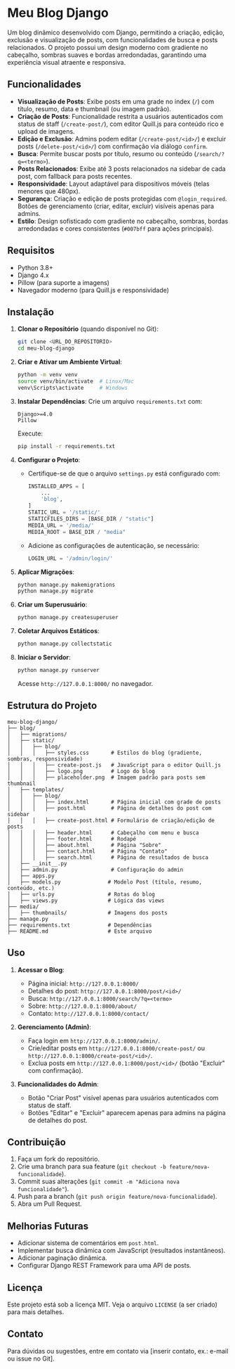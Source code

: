 # Meu Blog Django

Um blog dinâmico desenvolvido com Django, permitindo a criação, edição, exclusão e visualização de posts, com funcionalidades de busca e posts relacionados. O projeto possui um design moderno com gradiente no cabeçalho, sombras suaves e bordas arredondadas, garantindo uma experiência visual atraente e responsiva.

## Funcionalidades

- **Visualização de Posts**: Exibe posts em uma grade no index (`/`) com título, resumo, data e thumbnail (ou imagem padrão).
- **Criação de Posts**: Funcionalidade restrita a usuários autenticados com status de staff (`/create-post/`), com editor Quill.js para conteúdo rico e upload de imagens.
- **Edição e Exclusão**: Admins podem editar (`/create-post/<id>/`) e excluir posts (`/delete-post/<id>/`) com confirmação via diálogo `confirm`.
- **Busca**: Permite buscar posts por título, resumo ou conteúdo (`/search/?q=<termo>`).
- **Posts Relacionados**: Exibe até 3 posts relacionados na sidebar de cada post, com fallback para posts recentes.
- **Responsividade**: Layout adaptável para dispositivos móveis (telas menores que 480px).
- **Segurança**: Criação e edição de posts protegidas com `@login_required`. Botões de gerenciamento (criar, editar, excluir) visíveis apenas para admins.
- **Estilo**: Design sofisticado com gradiente no cabeçalho, sombras, bordas arredondadas e cores consistentes (`#007bff` para ações principais).

## Requisitos

- Python 3.8+
- Django 4.x
- Pillow (para suporte a imagens)
- Navegador moderno (para Quill.js e responsividade)

## Instalação

1. **Clonar o Repositório** (quando disponível no Git):
   ```bash
   git clone <URL_DO_REPOSITORIO>
   cd meu-blog-django
   ```

2. **Criar e Ativar um Ambiente Virtual**:
   ```bash
   python -m venv venv
   source venv/bin/activate  # Linux/Mac
   venv\Scripts\activate     # Windows
   ```

3. **Instalar Dependências**:
   Crie um arquivo `requirements.txt` com:
   ```
   Django>=4.0
   Pillow
   ```
   Execute:
   ```bash
   pip install -r requirements.txt
   ```

4. **Configurar o Projeto**:
   - Certifique-se de que o arquivo `settings.py` está configurado com:
     ```python
     INSTALLED_APPS = [
         ...
         'blog',
     ]
     STATIC_URL = '/static/'
     STATICFILES_DIRS = [BASE_DIR / "static"]
     MEDIA_URL = '/media/'
     MEDIA_ROOT = BASE_DIR / "media"
     ```
   - Adicione as configurações de autenticação, se necessário:
     ```python
     LOGIN_URL = '/admin/login/'
     ```

5. **Aplicar Migrações**:
   ```bash
   python manage.py makemigrations
   python manage.py migrate
   ```

6. **Criar um Superusuário**:
   ```bash
   python manage.py createsuperuser
   ```

7. **Coletar Arquivos Estáticos**:
   ```bash
   python manage.py collectstatic
   ```

8. **Iniciar o Servidor**:
   ```bash
   python manage.py runserver
   ```
   Acesse `http://127.0.0.1:8000/` no navegador.

## Estrutura do Projeto

```
meu-blog-django/
├── blog/
│   ├── migrations/
│   ├── static/
│   │   ├── blog/
│   │   │   ├── styles.css       # Estilos do blog (gradiente, sombras, responsividade)
│   │   │   ├── create-post.js   # JavaScript para o editor Quill.js
│   │   │   ├── logo.png         # Logo do blog
│   │   │   ├── placeholder.png  # Imagem padrão para posts sem thumbnail
│   ├── templates/
│   │   ├── blog/
│   │   │   ├── index.html       # Página inicial com grade de posts
│   │   │   ├── post.html        # Página de detalhes do post com sidebar
│   │   │   ├── create-post.html # Formulário de criação/edição de posts
│   │   │   ├── header.html      # Cabeçalho com menu e busca
│   │   │   ├── footer.html      # Rodapé
│   │   │   ├── about.html       # Página "Sobre"
│   │   │   ├── contact.html     # Página "Contato"
│   │   │   ├── search.html      # Página de resultados de busca
│   ├── __init__.py
│   ├── admin.py                 # Configuração do admin
│   ├── apps.py
│   ├── models.py               # Modelo Post (título, resumo, conteúdo, etc.)
│   ├── urls.py                 # Rotas do blog
│   ├── views.py                # Lógica das views
├── media/
│   ├── thumbnails/             # Imagens dos posts
├── manage.py
├── requirements.txt            # Dependências
├── README.md                   # Este arquivo
```

## Uso

1. **Acessar o Blog**:
   - Página inicial: `http://127.0.0.1:8000/`
   - Detalhes do post: `http://127.0.0.1:8000/post/<id>/`
   - Busca: `http://127.0.0.1:8000/search/?q=<termo>`
   - Sobre: `http://127.0.0.1:8000/about/`
   - Contato: `http://127.0.0.1:8000/contact/`

2. **Gerenciamento (Admin)**:
   - Faça login em `http://127.0.0.1:8000/admin/`.
   - Crie/editar posts em `http://127.0.0.1:8000/create-post/` ou `http://127.0.0.1:8000/create-post/<id>/`.
   - Exclua posts em `http://127.0.0.1:8000/post/<id>/` (botão "Excluir" com confirmação).

3. **Funcionalidades do Admin**:
   - Botão "Criar Post" visível apenas para usuários autenticados com status de staff.
   - Botões "Editar" e "Excluir" aparecem apenas para admins na página de detalhes do post.

## Contribuição

1. Faça um fork do repositório.
2. Crie uma branch para sua feature (`git checkout -b feature/nova-funcionalidade`).
3. Commit suas alterações (`git commit -m "Adiciona nova funcionalidade"`).
4. Push para a branch (`git push origin feature/nova-funcionalidade`).
5. Abra um Pull Request.

## Melhorias Futuras

- Adicionar sistema de comentários em `post.html`.
- Implementar busca dinâmica com JavaScript (resultados instantâneos).
- Adicionar paginação dinâmica.
- Configurar Django REST Framework para uma API de posts.

## Licença

Este projeto está sob a licença MIT. Veja o arquivo `LICENSE` (a ser criado) para mais detalhes.

## Contato

Para dúvidas ou sugestões, entre em contato via [inserir contato, ex.: e-mail ou issue no Git].